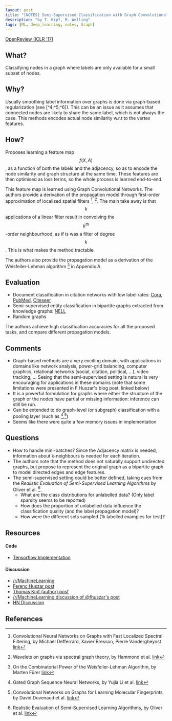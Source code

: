 ```yaml
---
layout: post
title: "[NOTES] Semi-Supervised Classification with Graph Convolutional Networks"
description: "by T. Kipf, M. Welling"
tags: [ML, deep_learning, notes, Graph]
---
```


[OpenReview (ICLR '17)](https://openreview.net/forum?id=SJU4ayYgl)

## What?

Classifying nodes in a graph where labels are only available for a small subset of nodes.

## Why?

Usually smoothing label information over graphs is done via graph-based regularization (see [^4;^5;^6]). This can
be an issue as it assumes that connected nodes are likely to share the same label, which is
not always the case. This methods encodes actual node similarity w.r.t to the vertex features.

## How?

Proposes learning a feature map $$f(X,A)$$, as a function of both the labels and the adjacency, so
as to encode the node similarity and graph structure at the same time. These features are then
optimised as loss terms, so the whole process is learned end-to-end.

This feature map is learned using Graph Convolutional Networks. The authors
provide a derivation of the propagation model through first-order approximation
of localized spatial filters [^1], [^7]. The main take away is that $$k$$ applications of a linear filter result in
convolving the $$k^{th}$$-order neighbourhood, as if is was a filter of degree $$k$$. This is what makes the method tractable.

The authors also provide the propagation model as a derivation of the Weisfeiler-Lehman algorithm [^8] in Appendix A.

## Evaluation

* Document classification in citation networks with low label rates: [Cora](https://relational.fit.cvut.cz/dataset/CORA), [PubMed](https://catalog.data.gov/dataset/pubmed), [Citeseer](http://csxstatic.ist.psu.edu/about/data)
* Semi-supervised entity classification in bipartite graphs extracted from knowledge graphs: [NELL](http://rtw.ml.cmu.edu/rtw/kbbrowser/)
* Random graphs

The authors achieve high classification accuracies for all the proposed tasks, and compare different propagation models.

## Comments

* Graph-based methods are a very exciting domain, with applications in domains like network analysis,
power-grid balancing, computer graphics, relational networks (social, citation, political, ...), video tracking, ...
Seeing that the semi-supervised setting is natural is very encouraging for applications in these domains (note that some limitations
were presented in F.Huszar's blog post, linked below)
* It is a powerful formulation for graphs where either the structure of the graph or the nodes have partial or missing information: inference can still be run.
* Can be extended to do graph-level (or subgraph) classification with a pooling layer (such as [^2],[^3])
* Seems like there were quite a few memory issues in implementation

## Questions

* How to handle mini-batches? Since the Adjacency matrix is needed, information about k-neighbours is needed for each iteration.
* The authors note that the method does not naturally support undirected graphs, but propose to represent the original graph as a bipartite graph to model directed edges and edge features.
* The semi-supervised setting could be better defined, taking cues from the _Realistic Evaluation of Semi-Supervised Learning Algorithms_ by Oliver et al. [^9].
    * What are the class distributions for unlabelled data? (Only label sparsity seems to be reported)
    * How does the proportion of unlabelled data influence the classification quality (and the label propagation model)?
    * How were the different sets sampled (1k labelled examples for test)?


## Resources
#### Code

* [Tensorflow Implementation](https://github.com/tkipf/gcn)

#### Discussion

* [/r/MachineLearning](https://www.reddit.com/r/MachineLearning/comments/52d8ms/160902907_semisupervised_classification_with/)
* [Ferenc Huszar post](http://www.inference.vc/how-powerful-are-graph-convolutions-review-of-kipf-welling-2016-2/)
* [Thomas Kipf (author) post](https://tkipf.github.io/graph-convolutional-networks/)
* [/r/MachineLearning discussion of @fhuszar's post](https://www.reddit.com/r/MachineLearning/comments/52klq2/how_powerful_are_these_graph_convolutional/)
* [HN Discussion](https://news.ycombinator.com/item?id=12619694)

## References

[^1]: Convolutional Neural Networks on Graphs with Fast Localized Spectral Filtering, by Michaël Defferrard, Xavier Bresson, Pierre Vandergheynst [link](https://arxiv.org/abs/1606.09375)
[^2]: Gated Graph Sequence Neural Networks, by Yujia Li et al. [link](https://arxiv.org/abs/1511.05493)
[^3]: Convolutional Networks on Graphs for Learning Molecular Fingerprints, by David Duvenaud et al. [link](https://arxiv.org/abs/1509.09292)
[^4]: Learning with local and global consistency, by Zhou et al. [link](https://dl.acm.org/citation.cfm?id=2981386)
[^5]: Manifold regularization: A geometric framework for learning from labeled and unlabeled examples, by Belkin et al. [link](https://dl.acm.org/citation.cfm?id=1248632)
[^6]: Deep learning via semi-supervised embedding, by Weston et al. [link](https://dl.acm.org/citation.cfm?id=1390303)
[^7]: Wavelets on graphs via spectral graph theory, by Hammond et al. [link](https://arxiv.org/abs/0912.3848)
[^8]: On the Combinatorial Power of the Weisfeiler-Lehman Algorithm, by Marten Fürer [link](https://arxiv.org/abs/1704.01023)
[^9]: Realistic Evaluation of Semi-Supervised Learning Algorithms, by Oliver et al. [link](https://arxiv.org/abs/1804.09170)

